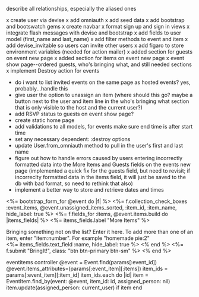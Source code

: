 describe all relationships, especially the aliased ones

x create user via devise
x add omniauth
x add seed data
x add bootstrap and bootswatch gems
x create navbar
x format sign up and sign in views
x integrate flash messages with devise and bootstrap
x add fields to user model (first_name and last_name)
x add filter methods to event and item
x add devise_invitable so users can invite other users
x add figaro to store environment variables (needed for action mailer)
x added section for guests on event new page
x added section for items on event new page
x event show page--ordered guests, who's bringing what, and still needed sections
x implement Destroy action for events

* do i want to list invited events on the same page as hosted events? yes, probably...handle this
* give user the option to unassign an item (where should this go? maybe a button next to the user and item line in the who's bringing what section that is only visible to the host and the current user?)
* add RSVP status to guests on event show page?
* create static home page
* add validations to all models, for events make sure end time is after start time
* set any necessary dependent: :destroy options
* update User.from_omniauth method to pull in the user's first and last name
* figure out how to handle errors caused by users entering incorrectly formatted data into the More Items and Guests fields on the events new page (implemented a quick fix for the guests field, but need to revisit; if incorreclty formatted data in the items field, it will just be saved to the db with bad format, so need to rethink that also)
* implement a better way to store and retrieve dates and times

<%= bootstrap_form_for @event do |f| %>
  <%= f.collection_check_boxes :event_items, @event.unassigned_items_sorted, :item_id, :item_name, hide_label: true %>
  <%= f.fields_for :items, @event.items.build do |items_fields| %>
      <%= items_fields.label "More Items" %>
      <div class="help-block">Bringing something not on the list? Enter it here. To add more than one of an item, enter "item:number". For example "homemade pie:2"</div>
      <%= items_fields.text_field :name, hide_label: true %>
    <% end %>
  <%= f.submit "BringIt!", class: "btn btn-primary btn-sm" %>
<% end %>

eventitems controller
@event = Event.find(params[:event_id])
    @event.items_attributes=(params[:event_item][:items])
    item_ids = params[:event_item][:item_id]
    item_ids.each do |id|
      item = EventItem.find_by(event: @event, item_id: id, assigned_person: nil)
      item.update(assigned_person: current_user) if item
    end